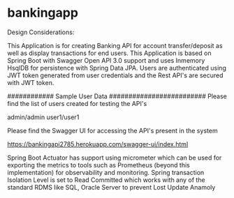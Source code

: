 # bankingapp
Design Considerations:

This Application is for creating Banking API for account transfer/deposit as well as display transactions for end users. 
This Application is based on Spring Boot with Swagger Open API 3.0 support and uses Inmemory HsqlDB for persistence with Spring Data JPA.
Users are authenticated using JWT token generated from user credentials and the Rest API's are secured with JWT token.

############ Sample User Data #########################
Please find the list of users created for testing the API's

admin/admin
user1/user1

Please find the Swagger UI for accessing the API's present in the system

https://bankingapi2785.herokuapp.com/swagger-ui/index.html

Spring Boot Actuator has support using micrometer which can be used for exporting the metrics to tools such as Prometheus (beyond this implementation) for observability and monitoring. 
Spring transaction Isolation Level is set to Read Committed which works with any of the standard RDMS like SQL, Oracle Server to prevent Lost Update Anamoly
